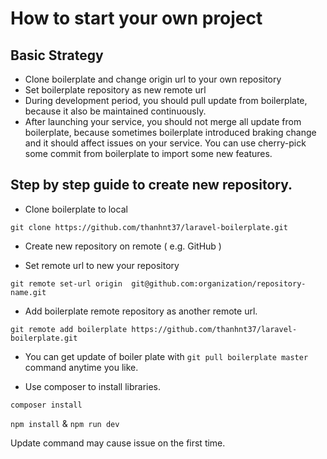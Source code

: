 # How to start your own project

## Basic Strategy

* Clone boilerplate and change origin url to your own repository
* Set boilerplate repository as new remote url
* During development period, you should pull update from boilerplate, because it also be maintained continuously.
* After launching your service, you should not merge all update from boilerplate, because sometimes boilerplate introduced braking change and it should affect issues on your service. You can use cherry-pick some commit from boilerplate to import some new features.

## Step by step guide to create new repository.

* Clone boilerplate to local

`git clone https://github.com/thanhnt37/laravel-boilerplate.git`

* Create new repository on remote ( e.g. GitHub )

* Set remote url to new your repository

`git remote set-url origin  git@github.com:organization/repository-name.git`

* Add boilerplate remote repository as another remote url.

`git remote add boilerplate https://github.com/thanhnt37/laravel-boilerplate.git`

* You can get update of boiler plate with `git pull boilerplate master` command anytime you like.

* Use composer to install libraries.

`composer install`

`npm install` & `npm run dev`

Update command may cause issue on the first time.


